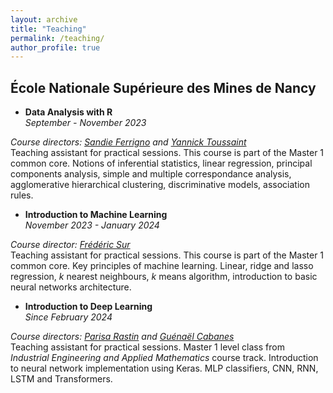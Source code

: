 ```yaml
---
layout: archive
title: "Teaching"
permalink: /teaching/
author_profile: true
---
```


<!-- <img src="../images/Logo_Mines_Nancy.png" width="40" height="25"/>   -->

## École Nationale Supérieure des Mines de Nancy


- **Data Analysis with R**  
_September - November 2023_  

_Course directors: [Sandie Ferrigno](https://iecl.univ-lorraine.fr/membre-iecl/ferrigno-sandie-2/) and [Yannick Toussaint](https://scholar.google.com/citations?user=NYl9HMoAAAAJ)_  
Teaching assistant for practical sessions. This course is part of the Master 1 common core. Notions of inferential statistics, linear regression, principal components analysis, simple and multiple correspondance analysis, agglomerative hierarchical clustering, discriminative models, association rules.


- **Introduction to Machine Learning**   
_November 2023 - January 2024_  

_Course director: [Frédéric Sur](https://members.loria.fr/FSur/index.html)_  
Teaching assistant for practical sessions. This course is part of the Master 1 common core. Key principles of machine learning. Linear, ridge and lasso regression, $k$ nearest neighbours, $k$ means algorithm, introduction to basic neural networks architecture. 

- **Introduction to Deep Learning**   
_Since February 2024_  

_Course directors: [Parisa Rastin](https://sites.google.com/site/parisarastinresearch/home) and [Guénaël Cabanes](https://sites.google.com/site/guenaelcabanes/home)_  
Teaching assistant for practical sessions. Master 1 level class from _Industrial Engineering and Applied Mathematics_ course track. Introduction to neural network implementation using Keras. MLP classifiers, CNN, RNN, LSTM and Transformers.


<!-- _March - May 2024_   -->